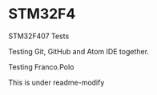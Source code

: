 # STM32F4
STM32F407 Tests

Testing Git, GitHub and Atom IDE together.

Testing Franco.Polo

This is under readme-modify
